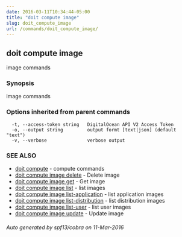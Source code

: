 ```yaml
---
date: 2016-03-11T10:34:44-05:00
title: "doit compute image"
slug: doit_compute_image
url: /commands/doit_compute_image/
---
```

## doit compute image

image commands

### Synopsis


image commands

### Options inherited from parent commands

```
  -t, --access-token string   DigitalOcean API V2 Access Token
  -o, --output string         output formt [text|json] (default "text")
  -v, --verbose               verbose output
```

### SEE ALSO
* [doit compute](/commands/doit_compute/)	 - compute commands
* [doit compute image delete](/commands/doit_compute_image_delete/)	 - Delete image
* [doit compute image get](/commands/doit_compute_image_get/)	 - Get image
* [doit compute image list](/commands/doit_compute_image_list/)	 - list images
* [doit compute image list-application](/commands/doit_compute_image_list-application/)	 - list application images
* [doit compute image list-distribution](/commands/doit_compute_image_list-distribution/)	 - list distribution images
* [doit compute image list-user](/commands/doit_compute_image_list-user/)	 - list user images
* [doit compute image update](/commands/doit_compute_image_update/)	 - Update image

###### Auto generated by spf13/cobra on 11-Mar-2016
